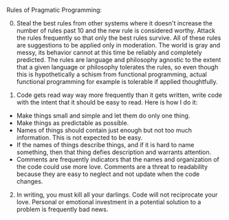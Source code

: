 Rules of Pragmatic Programming:

0. Steal the best rules from other systems where it doesn't increase the number of rules past 10 and the new rule is considered worthy.  Attack the rules frequently so that only the best rules survive. All of these rules are suggestions to be applied only in moderation. The world is gray and messy, its behavior cannot at this time be reliably and completely predicted. The rules are language and philosophy agnostic to the extent that a given language or philosophy tolerates the rules, so even though this is hypothetically a schism from functional programming, actual functional programming for example is tolerable if applied thoughtfully.

1. Code gets read way way more frequently than it gets written, write code with the intent that it should be easy to read. Here is how I do it:
- Make things small and simple and let them do only one thing.
- Make things as predictable as possible.
- Names of things should contain just enough but not too much information. This is not expected to be easy.
- If the names of things describe things, and if it is hard to name something, then that thing defies description and warrants attention.
- Comments are frequently indicators that the names and organization of the code could use more love.  Comments are a threat to readability because they are easy to neglect and not update when the code changes.
2. In writing, you must kill all your darlings.  Code will not reciprocate your love.  Personal or emotional investment in a potential solution to a problem is frequently bad news.
